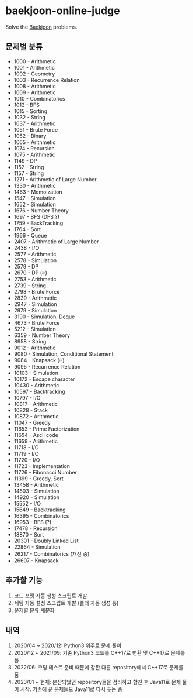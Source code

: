 # baekjoon-online-judge

Solve the [Baekjoon](https://www.acmicpc.net/) problems.

## 문제별 분류

- 1000 - Arithmetic
- 1001 - Arithmetic
- 1002 - Geometry
- 1003 - Recurrence Relation
- 1008 - Arithmetic
- 1009 - Arithmetic
- 1010 - Combinatorics
- 1012 - BFS
- 1015 - Sorting
- 1032 - String
- 1037 - Arithmetic
- 1051 - Brute Force
- 1052 - Binary
- 1065 - Arithmetic
- 1074 - Recursion
- 1075 - Arithmetic
- 1149 - DP
- 1152 - String
- 1157 - String
- 1271 - Arithmetic of Large Number
- 1330 - Arithmetic
- 1463 - Memoization
- 1547 - Simulation
- 1652 - Simulation
- 1676 - Number Theory
- 1697 - BFS (DFS ?)
- 1759 - BackTracking
- 1764 - Sort
- 1966 - Queue
- 2407 - Arithmetic of Large Number
- 2438 - I/O
- 2577 - Arithmetic
- 2578 - Simulation
- 2579 - DP
- 2670 - DP (💦)
- 2753 - Arithmetic
- 2739 - String
- 2798 - Brute Force
- 2839 - Arithmetic
- 2947 - Simulation
- 2979 - Simulation
- 3190 - Simulation, Deque
- 4673 - Brute Force
- 5212 - Simulation
- 6359 - Number Theory
- 8958 - String
- 9012 - Arithmetic
- 9080 - Simulation, Conditional Statement
- 9084 - Knapsack (💦)
- 9095 - Recurrence Relation
- 10103 - Simulation
- 10172 - Escape character
- 10430 - Arithmetic
- 10597 - Backtracking
- 10797 - I/O
- 10817 - Arithmetic
- 10828 - Stack
- 10872 - Arithmetic
- 11047 - Greedy
- 11653 - Prime Factorization
- 11654 - Ascii code
- 11659 - Arithmetic
- 11718 - I/O
- 11719 - I/O
- 11720 - I/O
- 11723 - Implementation
- 11726 - Fibonacci Number
- 11399 - Greedy, Sort
- 13458 - Arithmetic
- 14503 - Simulation
- 14920 - Simulation
- 15552 - I/O
- 15649 - Backtracking
- 16395 - Combinatorics
- 16953 - BFS (?)
- 17478 - Recursion
- 18870 - Sort
- 20301 - Doubly Linked List
- 22864 - Simulation
- 26217 - Combinatorics (개선 중)
- 26607 - Knapsack

## 추가할 기능

1. 코드 포맷 자동 생성 스크립트 개발
2. 세팅 자동 설정 스크립트 개발 (폴더 자동 생성 등)
3. 문제별 분류 세분화

## 내역

1. 2020/04 ~ 2020/12: Python3 위주로 문제 풀이
2. 2020/12 ~ 2021/09: 기존 Python3 코드를 C++17로 변환 및 C++17로 문제를 품
3. 2022/06: 코딩 테스트 준비 때문에 잠깐 다른 repository에서 C++17로 문제를 품
4. 2023/01 ~ 현재: 분산되었던 repository들을 정리하고 합친 후 Java11로 문제 풀이 시작. 기존에 푼 문제들도 Java11로 다시 푸는 중
